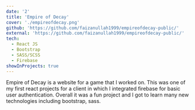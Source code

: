 ```yaml
---
date: '2'
title: 'Empire of Decay'
cover: './empireofdecay.png'
github: 'https://github.com/faizanullah1999/empireofdecay-public/'
external: 'https://github.com/faizanullah1999/empireofdecay-public/'
tech:
  - React JS
  - Bootstrap
  - SASS/SCSS
  - Firebase
showInProjects: true
---
```


Empire of Decay is a website for a game that I worked on. This was one of my first react projects for a client in which I integrated firebase for basic user authentication. Overall it was a fun project and I got to learn many new technologies including bootstrap, sass.
